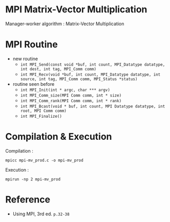 # MPI Matrix-Vector Multiplication

Manager-worker algorithm : Matrix-Vector Multiplication

# MPI Routine

* new routine
    * `int MPI_Send(const void *buf, int count, MPI_Datatype datatype, int dest, int tag, MPI_Comm comm)`
    * `int MPI_Recv(void *buf, int count, MPI_Datatype datatype, int source, int tag, MPI_Comm comm, MPI_Status *status)`
* routine seen before
    * `int MPI_Init(int * argc, char *** argv)`
    * `int MPI_Comm_size(MPI Comm comm, int * size)`
    * `int MPI_Comm_rank(MPI Comm comm, int * rank)`
    * `int MPI_Bcast(void * buf, int count, MPI Datatype datatype, int root, MPI Comm comm)`
    * `int MPI_Finalize()`


# Compilation & Execution

Compilation :
```
mpicc mpi-mv_prod.c -o mpi-mv_prod
```
Execution :
```
mpirun -np 2 mpi-mv_prod
```

# Reference 

* Using MPI, 3rd ed. `p.32-38`
